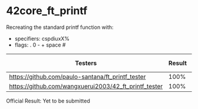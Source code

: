 # 42core_ft_printf

Recreating the standard printf function with:
- specifiers: cspdiuxX%
- flags: . 0 - + space #

| Testers                                             | Result | Minor Problems               |
|-----------------------------------------------------|--------|------------------------------|
|https://github.com/paulo-santana/ft_printf_tester    | 100%   | None                         |
|https://github.com/wangxuerui2003/42_ft_printf_tester| 100%   | None                         |

Official Result: Yet to be submitted
